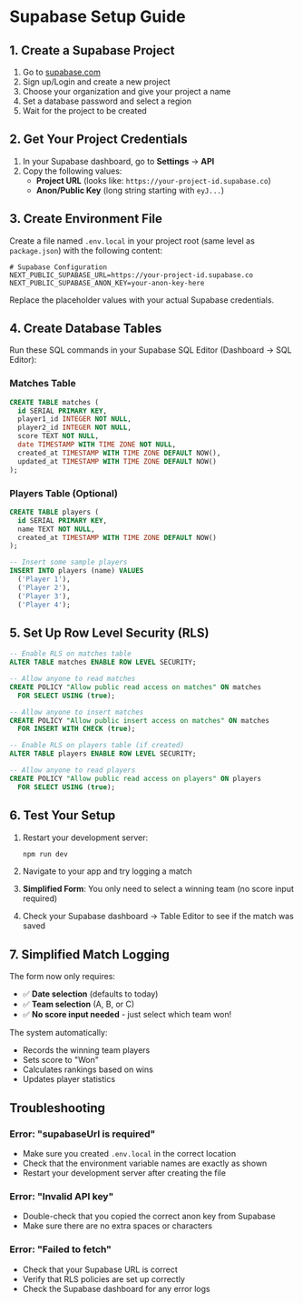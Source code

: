 # Supabase Setup Guide

## 1. Create a Supabase Project

1. Go to [supabase.com](https://supabase.com)
2. Sign up/Login and create a new project
3. Choose your organization and give your project a name
4. Set a database password and select a region
5. Wait for the project to be created

## 2. Get Your Project Credentials

1. In your Supabase dashboard, go to **Settings** → **API**
2. Copy the following values:
   - **Project URL** (looks like: `https://your-project-id.supabase.co`)
   - **Anon/Public Key** (long string starting with `eyJ...`)

## 3. Create Environment File

Create a file named `.env.local` in your project root (same level as `package.json`) with the following content:

```env
# Supabase Configuration
NEXT_PUBLIC_SUPABASE_URL=https://your-project-id.supabase.co
NEXT_PUBLIC_SUPABASE_ANON_KEY=your-anon-key-here
```

Replace the placeholder values with your actual Supabase credentials.

## 4. Create Database Tables

Run these SQL commands in your Supabase SQL Editor (Dashboard → SQL Editor):

### Matches Table
```sql
CREATE TABLE matches (
  id SERIAL PRIMARY KEY,
  player1_id INTEGER NOT NULL,
  player2_id INTEGER NOT NULL,
  score TEXT NOT NULL,
  date TIMESTAMP WITH TIME ZONE NOT NULL,
  created_at TIMESTAMP WITH TIME ZONE DEFAULT NOW(),
  updated_at TIMESTAMP WITH TIME ZONE DEFAULT NOW()
);
```

### Players Table (Optional)
```sql
CREATE TABLE players (
  id SERIAL PRIMARY KEY,
  name TEXT NOT NULL,
  created_at TIMESTAMP WITH TIME ZONE DEFAULT NOW()
);

-- Insert some sample players
INSERT INTO players (name) VALUES 
  ('Player 1'),
  ('Player 2'),
  ('Player 3'),
  ('Player 4');
```

## 5. Set Up Row Level Security (RLS)

```sql
-- Enable RLS on matches table
ALTER TABLE matches ENABLE ROW LEVEL SECURITY;

-- Allow anyone to read matches
CREATE POLICY "Allow public read access on matches" ON matches
  FOR SELECT USING (true);

-- Allow anyone to insert matches
CREATE POLICY "Allow public insert access on matches" ON matches
  FOR INSERT WITH CHECK (true);

-- Enable RLS on players table (if created)
ALTER TABLE players ENABLE ROW LEVEL SECURITY;

-- Allow anyone to read players
CREATE POLICY "Allow public read access on players" ON players
  FOR SELECT USING (true);
```

## 6. Test Your Setup

1. Restart your development server:
   ```bash
   npm run dev
   ```

2. Navigate to your app and try logging a match
3. **Simplified Form**: You only need to select a winning team (no score input required)
4. Check your Supabase dashboard → Table Editor to see if the match was saved

## 7. Simplified Match Logging

The form now only requires:
- ✅ **Date selection** (defaults to today)
- ✅ **Team selection** (A, B, or C)
- ✅ **No score input needed** - just select which team won!

The system automatically:
- Records the winning team players
- Sets score to "Won" 
- Calculates rankings based on wins
- Updates player statistics

## Troubleshooting

### Error: "supabaseUrl is required"
- Make sure you created `.env.local` in the correct location
- Check that the environment variable names are exactly as shown
- Restart your development server after creating the file

### Error: "Invalid API key"
- Double-check that you copied the correct anon key from Supabase
- Make sure there are no extra spaces or characters

### Error: "Failed to fetch"
- Check that your Supabase URL is correct
- Verify that RLS policies are set up correctly
- Check the Supabase dashboard for any error logs
